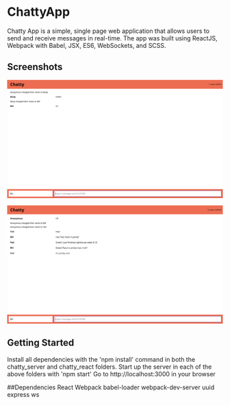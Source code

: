 # ChattyApp

Chatty App is a simple, single page web application that allows users to send and receive messages in real-time. The app was built using ReactJS, Webpack with Babel, JSX, ES6, WebSockets, and SCSS.

## Screenshots
![ChattyApp Screenshot](https://raw.githubusercontent.com/ratofkryll/chattyapp/master/docs/Screen%20Shot%202019-01-10%20at%2010.59.05%20PM.png)

![ChattyApp Screenshot](https://raw.githubusercontent.com/ratofkryll/chattyapp/master/docs/Screen%20Shot%202019-01-10%20at%2011.01.59%20PM.png)

## Getting Started
Install all dependencies with the 'npm install' command in both the chatty_server and chatty_react folders.
Start up the server in each of the above folders with 'npm start'
Go to http://localhost:3000 in your browser

##Dependencies
React
Webpack
babel-loader
webpack-dev-server
uuid
express
ws
